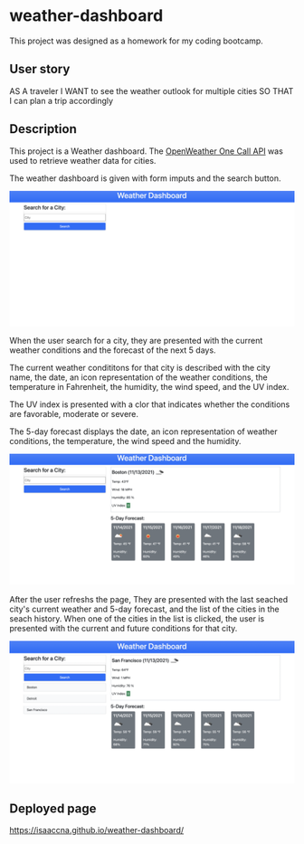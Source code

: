 # weather-dashboard
This project was designed as a homework for my coding bootcamp.

## User story
AS A traveler
I WANT to see the weather outlook for multiple cities
SO THAT I can plan a trip accordingly

## Description
This project is a Weather dashboard. The <a href="https://openweathermap.org/api/one-call-api" target="blank">OpenWeather One Call API</a> was used to retrieve weather data for cities.

The  weather dashboard is given with form imputs and the search button.

<img src="./assets/images/weather-dashboard01.png" alt = "the user interface of the weather dashboard">

When the user search for a city, they are presented with the current weather conditions and the forecast of the next 5 days.

The current weather condititons for that city is described with the city name, the date, an icon representation of the weather conditions, the temperature in Fahrenheit, the humidity, the wind speed, and the UV index.

The UV index is presented with a clor that indicates whether the conditions are favorable, moderate or severe.

The 5-day forecast displays the date, an icon representation of weather conditions, the temperature, the wind speed and the humidity.

<img src="./assets/images/weather-dashboard02.png" alt = "the user interface of the weather dashboard">

After the user refreshs the page, They are presented with the last seached city's current weather and 5-day forecast, and the list of the cities in the seach history. When one of the cities in the list is clicked, the user is presented with the current and future conditions for that city.

<img src="./assets/images/weather-dashboard03.png" alt = "the user interface of the weather dashboard">

## Deployed page

https://isaaccna.github.io/weather-dashboard/





